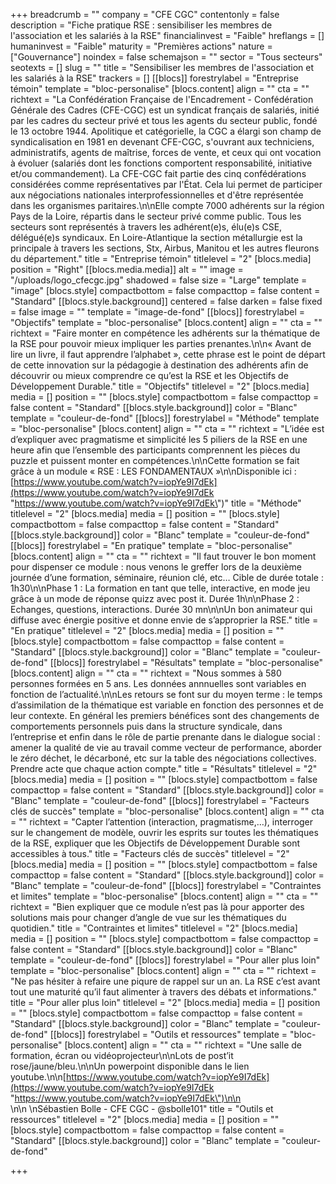 +++
breadcrumb = ""
company = "CFE CGC"
contentonly = false
description = "Fiche pratique RSE : sensibiliser les membres de l'association et les salariés à la RSE"
financialinvest = "Faible"
hreflangs = []
humaninvest = "Faible"
maturity = "Premières actions"
nature = ["Gouvernance"]
noindex = false
schemajson = ""
sector = "Tous secteurs"
seotexts = []
slug = ""
title = "Sensibiliser les membres de l'association et les salariés à la RSE"
trackers = []
[[blocs]]
forestrylabel = "Entreprise témoin"
template = "bloc-personalise"
[blocs.content]
align = ""
cta = ""
richtext = "La Confédération Française de l'Encadrement - Confédération Générale des Cadres (CFE-CGC) est un syndicat français de salariés, initié par les cadres du secteur privé et tous les agents du secteur public, fondé le 13 octobre 1944. Apolitique et catégorielle, la CGC a élargi son champ de syndicalisation en 1981 en devenant CFE-CGC, s'ouvrant aux techniciens, administratifs, agents de maîtrise, forces de vente, et ceux qui ont vocation à évoluer (salariés dont les fonctions comportent responsabilité, initiative et/ou commandement). La CFE-CGC fait partie des cinq confédérations considérées comme représentatives par l'État. Cela lui permet de participer aux négociations nationales interprofessionnelles et d'être représentée dans les organismes paritaires.\n\nElle compte 7000 adhérents sur la région Pays de la Loire, répartis dans le secteur privé comme public. Tous les secteurs sont représentés à travers les adhérent(e)s, élu(e)s CSE, délégué(e)s syndicaux. En Loire-Atlantique la section métallurgie est la principale à travers les sections, Stx, Airbus, Manitou et les autres fleurons du département."
title = "Entreprise témoin"
titlelevel = "2"
[blocs.media]
position = "Right"
[[blocs.media.media]]
alt = ""
image = "/uploads/logo_cfecgc.jpg"
shadowed = false
size = "Large"
template = "image"
[blocs.style]
compactbottom = false
compacttop = false
content = "Standard"
[[blocs.style.background]]
centered = false
darken = false
fixed = false
image = ""
template = "image-de-fond"
[[blocs]]
forestrylabel = "Objectifs"
template = "bloc-personalise"
[blocs.content]
align = ""
cta = ""
richtext = "Faire monter en compétence les adhérents sur la thématique de la RSE pour pouvoir mieux impliquer les parties prenantes.\n\n« Avant de lire un livre, il faut apprendre l’alphabet », cette phrase est le point de départ de cette innovation sur la pédagogie à destination des adhérents afin de découvrir ou mieux comprendre ce qu’est la RSE et les Objectifs de Développement Durable."
title = "Objectifs"
titlelevel = "2"
[blocs.media]
media = []
position = ""
[blocs.style]
compactbottom = false
compacttop = false
content = "Standard"
[[blocs.style.background]]
color = "Blanc"
template = "couleur-de-fond"
[[blocs]]
forestrylabel = "Méthode"
template = "bloc-personalise"
[blocs.content]
align = ""
cta = ""
richtext = "L’idée est d’expliquer avec pragmatisme et simplicité les 5 piliers de la RSE en une heure afin que l’ensemble des participants comprennent les pièces du puzzle et puissent monter en compétences.\n\nCette formation se fait grâce à un module « RSE : LES FONDAMENTAUX »\n\nDisponible ici : [https://www.youtube.com/watch?v=iopYe9I7dEk](https://www.youtube.com/watch?v=iopYe9I7dEk \"https://www.youtube.com/watch?v=iopYe9I7dEk\")"
title = "Méthode"
titlelevel = "2"
[blocs.media]
media = []
position = ""
[blocs.style]
compactbottom = false
compacttop = false
content = "Standard"
[[blocs.style.background]]
color = "Blanc"
template = "couleur-de-fond"
[[blocs]]
forestrylabel = "En pratique"
template = "bloc-personalise"
[blocs.content]
align = ""
cta = ""
richtext = "Il faut trouver le bon moment pour dispenser ce module : nous venons le greffer lors de la deuxième journée d’une formation, séminaire, réunion clé, etc… Cible de durée totale : 1h30\n\nPhase 1 : La formation en tant que telle, interactive, en mode jeu grâce à un mode de réponse quizz avec post it. Durée 1h\n\nPhase 2 : Echanges, questions, interactions. Durée 30 mn\n\nUn bon animateur qui diffuse avec énergie positive et donne envie de s’approprier la RSE."
title = "En pratique"
titlelevel = "2"
[blocs.media]
media = []
position = ""
[blocs.style]
compactbottom = false
compacttop = false
content = "Standard"
[[blocs.style.background]]
color = "Blanc"
template = "couleur-de-fond"
[[blocs]]
forestrylabel = "Résultats"
template = "bloc-personalise"
[blocs.content]
align = ""
cta = ""
richtext = "Nous sommes à 580 personnes formées en 5 ans. Les données annnuelles sont variables en fonction de l’actualité.\n\nLes retours se font sur du moyen terme : le temps d’assimilation de la thématique est variable en fonction des personnes et de leur contexte. En général les premiers bénéfices sont des changements de comportements personnels puis dans la structure syndicale, dans l’entreprise et enfin dans le rôle de partie prenante dans le dialogue social : amener la qualité de vie au travail comme vecteur de performance, aborder le zéro déchet, le décarboné, etc sur la table des négociations collectives. Prendre acte que chaque action compte."
title = "Résultats"
titlelevel = "2"
[blocs.media]
media = []
position = ""
[blocs.style]
compactbottom = false
compacttop = false
content = "Standard"
[[blocs.style.background]]
color = "Blanc"
template = "couleur-de-fond"
[[blocs]]
forestrylabel = "Facteurs clés de succès"
template = "bloc-personalise"
[blocs.content]
align = ""
cta = ""
richtext = "Capter l’attention (interaction, pragmatisme,…), interroger sur le changement de modèle, ouvrir les esprits sur toutes les thématiques de la RSE, expliquer que les Objectifs de Développement Durable sont accessibles à tous."
title = "Facteurs clés de succès"
titlelevel = "2"
[blocs.media]
media = []
position = ""
[blocs.style]
compactbottom = false
compacttop = false
content = "Standard"
[[blocs.style.background]]
color = "Blanc"
template = "couleur-de-fond"
[[blocs]]
forestrylabel = "Contraintes et limites"
template = "bloc-personalise"
[blocs.content]
align = ""
cta = ""
richtext = "Bien expliquer que ce module n’est pas là pour apporter des solutions mais pour changer d’angle de vue sur les thématiques du quotidien."
title = "Contraintes et limites"
titlelevel = "2"
[blocs.media]
media = []
position = ""
[blocs.style]
compactbottom = false
compacttop = false
content = "Standard"
[[blocs.style.background]]
color = "Blanc"
template = "couleur-de-fond"
[[blocs]]
forestrylabel = "Pour aller plus loin"
template = "bloc-personalise"
[blocs.content]
align = ""
cta = ""
richtext = "Ne pas hésiter à refaire une piqure de rappel sur un an. La RSE c’est avant tout une maturité qu’il faut alimenter à travers des débats et informations."
title = "Pour aller plus loin"
titlelevel = "2"
[blocs.media]
media = []
position = ""
[blocs.style]
compactbottom = false
compacttop = false
content = "Standard"
[[blocs.style.background]]
color = "Blanc"
template = "couleur-de-fond"
[[blocs]]
forestrylabel = "Outils et ressources"
template = "bloc-personalise"
[blocs.content]
align = ""
cta = ""
richtext = "Une salle de formation, écran ou vidéoprojecteur\n\nLots de post’it rose/jaune/bleu.\n\nUn powerpoint disponible dans le lien youtube.\n\n[https://www.youtube.com/watch?v=iopYe9I7dEk](https://www.youtube.com/watch?v=iopYe9I7dEk \"https://www.youtube.com/watch?v=iopYe9I7dEk\")\n\n<br>\n\n  \nSébastien Bolle - CFE CGC - @sbolle101"
title = "Outils et ressources"
titlelevel = "2"
[blocs.media]
media = []
position = ""
[blocs.style]
compactbottom = false
compacttop = false
content = "Standard"
[[blocs.style.background]]
color = "Blanc"
template = "couleur-de-fond"

+++
